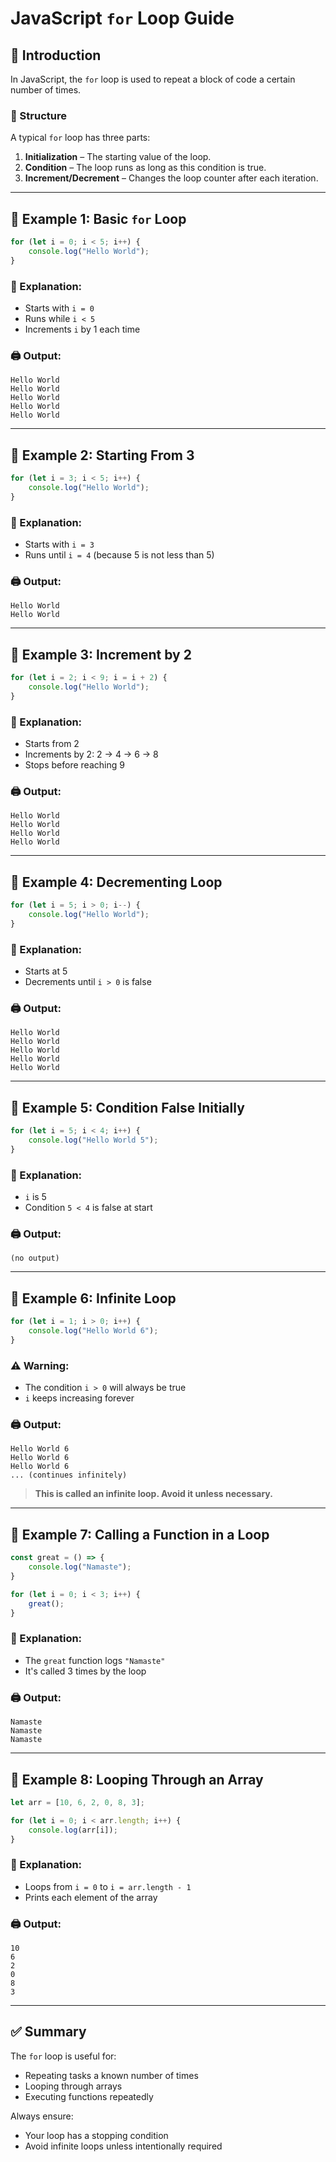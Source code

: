 # JavaScript `for` Loop Guide

## 📘 Introduction

In JavaScript, the `for` loop is used to repeat a block of code a certain number of times.

### 🔁 Structure

A typical `for` loop has three parts:

1. **Initialization** – The starting value of the loop.
2. **Condition** – The loop runs as long as this condition is true.
3. **Increment/Decrement** – Changes the loop counter after each iteration.

---

## 🧪 Example 1: Basic `for` Loop

```javascript
for (let i = 0; i < 5; i++) {
    console.log("Hello World");
}
```

### 🧾 Explanation:
- Starts with `i = 0`
- Runs while `i < 5`
- Increments `i` by 1 each time

### 🖨️ Output:
```
Hello World
Hello World
Hello World
Hello World
Hello World
```

---

## 🧪 Example 2: Starting From 3

```javascript
for (let i = 3; i < 5; i++) {
    console.log("Hello World");
}
```

### 🧾 Explanation:
- Starts with `i = 3`
- Runs until `i = 4` (because 5 is not less than 5)

### 🖨️ Output:
```
Hello World
Hello World
```

---

## 🧪 Example 3: Increment by 2

```javascript
for (let i = 2; i < 9; i = i + 2) {
    console.log("Hello World");
}
```

### 🧾 Explanation:
- Starts from 2
- Increments by 2: 2 → 4 → 6 → 8
- Stops before reaching 9

### 🖨️ Output:
```
Hello World
Hello World
Hello World
Hello World
```

---

## 🧪 Example 4: Decrementing Loop

```javascript
for (let i = 5; i > 0; i--) {
    console.log("Hello World");
}
```

### 🧾 Explanation:
- Starts at 5
- Decrements until `i > 0` is false

### 🖨️ Output:
```
Hello World
Hello World
Hello World
Hello World
Hello World
```

---

## 🧪 Example 5: Condition False Initially

```javascript
for (let i = 5; i < 4; i++) {
    console.log("Hello World 5");
}
```

### 🧾 Explanation:
- `i` is 5
- Condition `5 < 4` is false at start

### 🖨️ Output:
```
(no output)
```

---

## 🧪 Example 6: Infinite Loop

```javascript
for (let i = 1; i > 0; i++) {
    console.log("Hello World 6");
}
```

### ⚠️ Warning:
- The condition `i > 0` will always be true
- `i` keeps increasing forever

### 🖨️ Output:
```
Hello World 6
Hello World 6
Hello World 6
... (continues infinitely)
```

> **This is called an infinite loop. Avoid it unless necessary.**

---

## 🧪 Example 7: Calling a Function in a Loop

```javascript
const great = () => {
    console.log("Namaste");
}

for (let i = 0; i < 3; i++) {
    great();
}
```

### 🧾 Explanation:
- The `great` function logs `"Namaste"`
- It's called 3 times by the loop

### 🖨️ Output:
```
Namaste
Namaste
Namaste
```

---

## 🧪 Example 8: Looping Through an Array

```javascript
let arr = [10, 6, 2, 0, 8, 3];

for (let i = 0; i < arr.length; i++) {
    console.log(arr[i]);
}
```

### 🧾 Explanation:
- Loops from `i = 0` to `i = arr.length - 1`
- Prints each element of the array

### 🖨️ Output:
```
10
6
2
0
8
3
```

---

## ✅ Summary

The `for` loop is useful for:
- Repeating tasks a known number of times
- Looping through arrays
- Executing functions repeatedly

Always ensure:
- Your loop has a stopping condition
- Avoid infinite loops unless intentionally required
